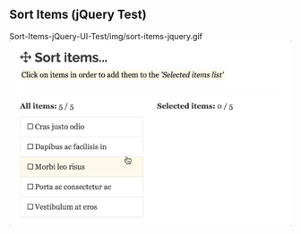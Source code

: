 ## Sort Items (jQuery Test)

Sort-Items-jQuery-UI-Test/img/sort-items-jquery.gif
![Sort items demo](https://github.com/rosuciprian/Sort-Items-jQuery-UI-Test/blob/master/img/sort-items-jquery.gif)

